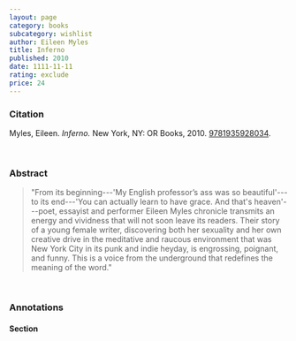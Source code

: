```yaml
---
layout: page
category: books
subcategory: wishlist
author: Eileen Myles
title: Inferno
published: 2010
date: 1111-11-11
rating: exclude
price: 24
---
```


### Citation

Myles, Eileen. *Inferno.* New York, NY: OR Books, 2010. [9781935928034](https://orbooks.com/catalog/inferno-a-poets-novel/).

<br>

### Abstract

> "From its beginning---'My English professor’s ass was so beautiful'---to its end---'You can actually learn to have grace. And that's heaven'---poet, essayist and performer Eileen Myles chronicle transmits an energy and vividness that will not soon leave its readers. Their story of a young female writer, discovering both her sexuality and her own creative drive in the meditative and raucous environment that was New York City in its punk and indie heyday, is engrossing, poignant, and funny. This is a voice from the underground that redefines the meaning of the word."

<br>

### Annotations

#### Section

<br>
